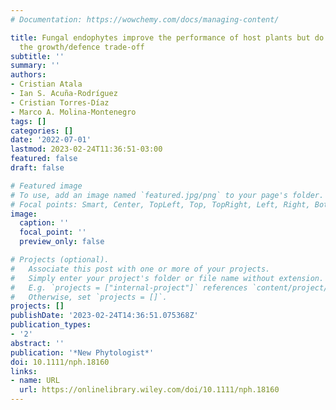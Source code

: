 ```yaml
---
# Documentation: https://wowchemy.com/docs/managing-content/

title: Fungal endophytes improve the performance of host plants but do not eliminate
  the growth/defence trade‐off
subtitle: ''
summary: ''
authors:
- Cristian Atala
- Ian S. Acuña‐Rodríguez
- Cristian Torres‐Díaz
- Marco A. Molina‐Montenegro
tags: []
categories: []
date: '2022-07-01'
lastmod: 2023-02-24T11:36:51-03:00
featured: false
draft: false

# Featured image
# To use, add an image named `featured.jpg/png` to your page's folder.
# Focal points: Smart, Center, TopLeft, Top, TopRight, Left, Right, BottomLeft, Bottom, BottomRight.
image:
  caption: ''
  focal_point: ''
  preview_only: false

# Projects (optional).
#   Associate this post with one or more of your projects.
#   Simply enter your project's folder or file name without extension.
#   E.g. `projects = ["internal-project"]` references `content/project/deep-learning/index.md`.
#   Otherwise, set `projects = []`.
projects: []
publishDate: '2023-02-24T14:36:51.075368Z'
publication_types:
- '2'
abstract: ''
publication: '*New Phytologist*'
doi: 10.1111/nph.18160
links:
- name: URL
  url: https://onlinelibrary.wiley.com/doi/10.1111/nph.18160
---
```

